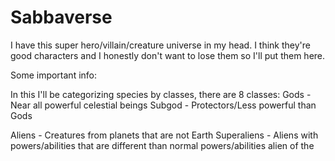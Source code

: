 # Sabbaverse
I have this super hero/villain/creature universe in my head. I think they're good characters and I honestly don't want to lose them so I'll put them here.

Some important info: 

In this I'll be categorizing species by classes, there are 8 classes:
Gods - Near all powerful celestial beings
Subgod - Protectors/Less powerful than Gods

Aliens - Creatures from planets that are not Earth
Superaliens - Aliens with powers/abilities that are different than normal powers/abilities alien of the 


